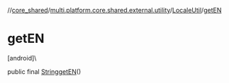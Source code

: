 //[core_shared](../../../index.md)/[multi.platform.core.shared.external.utility](../index.md)/[LocaleUtil](index.md)/[getEN](get-e-n.md)

# getEN

[android]\

public final [String](https://docs.oracle.com/javase/8/docs/api/java/lang/String.html)[getEN](get-e-n.md)()

